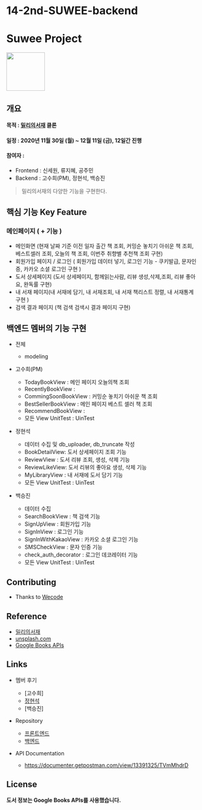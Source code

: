 # 14-2nd-SUWEE-backend
# Suwee Project

<img src="https://trello-attachments.s3.amazonaws.com/5fc465951dfcce1dc3a95814/5fc48e535151e366256bb3ef/14fd0811cb2d556ca69cc0bc8aafded7/logo_black.png" height="100"/>

## 개요

#### 목적 : [밀리의서재](https://www.millie.co.kr//) 클론

#### 일정 : 2020년 11월 30일 (월) ~ 12월 11일 (금), 12일간 진행

#### 참여자 :

- Frontend : 신세원, 류지혜, 공주민
- Backend : 고수희(PM), 정현석, 백승진

> 밀리의서재의 다양한 기능을 구현한다.

## 핵심 기능 Key Feature

### 메인페이지 ( + 기능 )
- 메인화면 (현재 날짜 기준 이전 일자 출간 책 조회, 커밍순 놓치기 아쉬운 책 조회,
					베스트셀러 조회, 오늘의 책 조회, 이번주 취향별 추천책 조회 구현)
- 회원가입 페이지 / 로그인 ( 회원가입 데이터 넣기, 로그인 기능 - 쿠키발급, 문자인증, 
              					카카오 소셜 로그인 구현  )
- 도서 상세페이지 (도서 상세페이지, 함께읽는사람, 리뷰 생성,삭제,조회, 리뷰 좋아요, 완독률 구현)
- 내 서재 페이지(내 서재에 담기, 내 서재조회, 내 서재 책리스트 정렬, 내 서재통계 구현 )
- 검색 결과 페이지 (책 검색 검색시 결과 페이지 구현)



## 백엔드 멤버의 기능 구현

- 전체
    - modeling

- 고수희(PM)
    - TodayBookView : 메인 페이지 오늘의책 조회
    - RecentlyBookView : 
    - CommingSoonBookView : 커밍순 놓치기 아쉬운 책 조회
    - BestSellerBookView : 메인 페이지 베스트 셀러 책 조회
    - RecommendBookView : 
    - 모든 View UnitTest : UinTest 
    
- 정현석
    - 데이터 수집 및 db_uploader, db_truncate 작성
    - BookDetailView: 도서 상세페이지 조회 기능
    - ReviewView : 도서 리뷰 조회, 생성, 삭제 기능
    - ReviewLikeView: 도서 리뷰의 좋아요 생성, 삭제 기능
    - MyLibraryView : 내 서재에 도서 담기 기능 
    - 모든 View UnitTest : UinTest
    
- 백승진
    - 데이터 수집
    - SearchBookView : 책 검색 기능
    - SignUpView : 회원가입 기능
    - SignInView : 로그인 기능
    - SignInWithKakaoView : 카카오 소셜 로그인 기능
    - SMSCheckView : 문자 인증 기능
    - check_auth_decorator : 로그인 데코레이터 기능
    - 모든 View UnitTest : UinTest

## Contributing

- Thanks to [Wecode](https://wecode.co.kr/)

## Reference

- [밀리의서재](https://www.millie.co.kr/)
- [unsplash.com](https://unsplash.com/)
- [Google Books APIs](https://developers.google.com/books)

## Links

- 멤버 후기
  - [고수희]
  - [정현석](https://velog.io/@cs982607/2%EC%B0%A8-%ED%94%84%EB%A1%9C%EC%A0%9D%ED%8A%B8-%ED%9B%84%EA%B8%B0)
  - [백승진]

- Repository
  - [프론트엔드](https://github.com/wecode-bootcamp-korea/14-2nd-SUWEE-frontend)
  - [백엔드](https://github.com/wecode-bootcamp-korea/14-2nd-SUWEE-backend)
  
- API Documentation
  - https://documenter.getpostman.com/view/13391325/TVmMhdrD
 

## License

**도서 정보는 Google Books APIs를 사용했습니다.**
